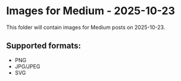 # Images for Medium - 2025-10-23

This folder will contain images for Medium posts on 2025-10-23.

## Supported formats:
- PNG
- JPG/JPEG
- SVG
